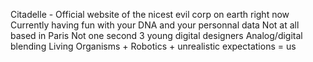 Citadelle - Official website of the nicest evil corp on earth right now
Currently having fun with your DNA and your personnal data
Not at all based in Paris
Not one second 3 young digital designers
Analog/digital blending
Living Organisms + Robotics + unrealistic expectations = us

<!--
**CitadelleCorp/CitadelleCorp** is a ✨ _special_ ✨ repository because its `README.md` (this file) appears on your GitHub profile.

Here are some ideas to get you started:

- 🔭 I’m currently working on ...
- 🌱 I’m currently learning ...
- 👯 I’m looking to collaborate on ...
- 🤔 I’m looking for help with ...
- 💬 Ask me about ...
- 📫 How to reach me: ...
- 😄 Pronouns: ...
- ⚡ Fun fact: ...
-->

